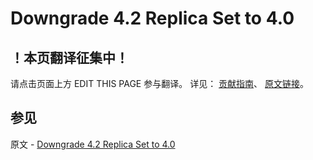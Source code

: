 # Downgrade 4.2 Replica Set to 4.0

## ！本页翻译征集中！

请点击页面上方 EDIT THIS PAGE 参与翻译。
详见：
[贡献指南]( https://github.com/JinMuInfo/MongoDB-Manual-zh/blob/master/CONTRIBUTING.md )、
[原文链接](  https://docs.mongodb.com/manual/release-notes/4.2-downgrade-replica-set/  )。

## 参见

原文 - [Downgrade 4.2 Replica Set to 4.0]( https://docs.mongodb.com/manual/release-notes/4.2-downgrade-replica-set/ )

